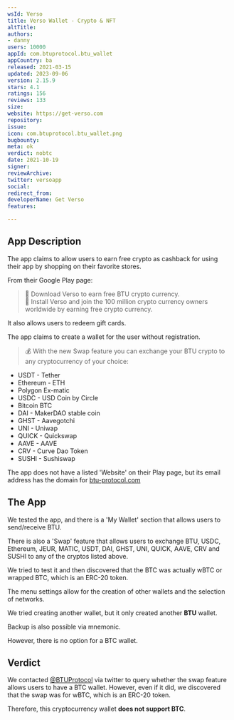 ```yaml
---
wsId: Verso
title: Verso Wallet - Crypto & NFT
altTitle: 
authors:
- danny
users: 10000
appId: com.btuprotocol.btu_wallet
appCountry: ba
released: 2021-03-15
updated: 2023-09-06
version: 2.15.9
stars: 4.1
ratings: 156
reviews: 133
size: 
website: https://get-verso.com
repository: 
issue: 
icon: com.btuprotocol.btu_wallet.png
bugbounty: 
meta: ok
verdict: nobtc
date: 2021-10-19
signer: 
reviewArchive: 
twitter: versoapp
social: 
redirect_from: 
developerName: Get Verso
features: 

---
```


## App Description

The app claims to allow users to earn free crypto as cashback for using their app by shopping on their favorite stores. 

From their Google Play page:

>📲 Download Verso to earn free BTU crypto currency.<br>
📲 Install Verso and join the 100 million crypto currency owners worldwide by earning free crypto currency.

It also allows users to redeem gift cards.

The app claims to create a wallet for the user without registration.

> 💰 With the new Swap feature you can exchange your BTU crypto to any cryptocurrency of your choice:
- USDT - Tether
- Ethereum - ETH
- Polygon Ex-matic
- USDC - USD Coin by Circle
- Bitcoin BTC
- DAI - MakerDAO stable coin
- GHST - Aavegotchi
- UNI - Uniwap
- QUICK - Quickswap
- AAVE - AAVE
- CRV - Curve Dao Token
- SUSHI - Sushiswap

The app does not have a listed 'Website' on their Play page, but its email address has the domain for [btu-protocol.com](https://btu-protocol.com)

## The App

We tested the app, and there is a 'My Wallet' section that allows users to send/receive BTU. 

There is also a 'Swap' feature that allows users to exchange BTU, USDC, Ethereum, JEUR, MATIC, USDT, DAI, GHST, UNI, QUICK, AAVE, CRV and SUSHI to any of the cryptos listed above. 

We tried to test it and then discovered that the BTC was actually wBTC or wrapped BTC, which is an ERC-20 token.

The menu settings allow for the creation of other wallets and the selection of networks. 

We tried creating another wallet, but it only created another **BTU** wallet. 

Backup is also possible via mnemonic. 

However, there is no option for a BTC wallet.

## Verdict

We contacted [@BTUProtocol](https://twitter.com/BitcoinWalletz/status/1448563536364408838) via twitter to query whether the swap feature allows users to have a BTC wallet. However, even if it did, we discovered that the swap was for wBTC, which is an ERC-20 token. 

Therefore, this cryptocurrency wallet **does not support BTC**.
